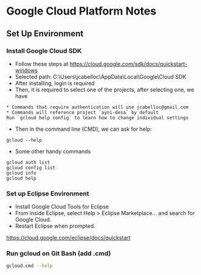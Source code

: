 # Google Cloud Platform Notes


## Set Up Environment


### Install Google Cloud SDK 
* Follow these steps at https://cloud.google.com/sdk/docs/quickstart-windows
* Selected path: C:\Users\jcabelloc\AppData\Local\Google\Cloud SDK
* After installing, login is required
* Then, it is required to select one of the projects, after selecting one, we have
```
* Commands that require authentication will use jcabelloc@gmail.com
* Commands will reference project `ayni-desa` by default
Run `gcloud help config` to learn how to change individual settings
```

* Then in the command line (CMD), we can ask for help: 
```
gcloud --help
```
* Some other handy commands
```
gcloud auth list
gcloud config list
gcloud info
gcloud help
```

### Set up Eclipse Environment

* Install Google Cloud Tools for Eclipse
* From inside Eclipse, select Help > Eclipse Marketplace... and search for Google Cloud.
* Restart Eclipse when prompted.



https://cloud.google.com/eclipse/docs/quickstart

### Run gcloud on Git Bash (add .cmd)
```bash
gcloud.cmd --help

```